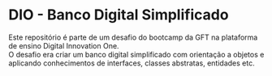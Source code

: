 # DIO - Banco Digital Simplificado

Este repositório é parte de um desafio do bootcamp da GFT na plataforma de ensino Digital Innovation One.  
O desafio era criar um banco digital simplificado com orientação a objetos e aplicando conhecimentos de interfaces, 
classes abstratas, entidades etc.
